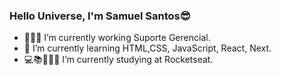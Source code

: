 ### Hello Universe, I'm Samuel Santos😎

- 👨🏾‍💻 I’m currently working Suporte Gerencial.
- 🌱 I’m currently learning HTML,CSS, JavaScript, React, Next.
- 💻📚👨🏾‍💻 I’m currently studying at Rocketseat.



